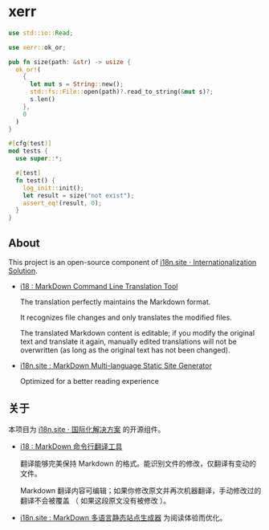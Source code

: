 # xerr

```rust
use std::io::Read;

use xerr::ok_or;

pub fn size(path: &str) -> usize {
  ok_or!(
    {
      let mut s = String::new();
      std::fs::File::open(path)?.read_to_string(&mut s)?;
      s.len()
    },
    0
  )
}

#[cfg(test)]
mod tests {
  use super::*;

  #[test]
  fn test() {
    log_init::init();
    let result = size("not exist");
    assert_eq!(result, 0);
  }
}
```

## About

This project is an open-source component of [i18n.site ⋅ Internationalization Solution](https://i18n.site).

* [i18 : MarkDown Command Line Translation Tool](https://i18n.site/i18)

  The translation perfectly maintains the Markdown format.

  It recognizes file changes and only translates the modified files.

  The translated Markdown content is editable; if you modify the original text and translate it again, manually edited translations will not be overwritten (as long as the original text has not been changed).

* [i18n.site : MarkDown Multi-language Static Site Generator](https://i18n.site/i18n.site)

  Optimized for a better reading experience

## 关于

本项目为 [i18n.site ⋅ 国际化解决方案](https://i18n.site) 的开源组件。

* [i18 : MarkDown 命令行翻译工具](https://i18n.site/i18)

  翻译能够完美保持 Markdown 的格式。能识别文件的修改，仅翻译有变动的文件。

  Markdown 翻译内容可编辑；如果你修改原文并再次机器翻译，手动修改过的翻译不会被覆盖 （ 如果这段原文没有被修改 ）。

* [i18n.site : MarkDown 多语言静态站点生成器](https://i18n.site/i18n.site) 为阅读体验而优化。